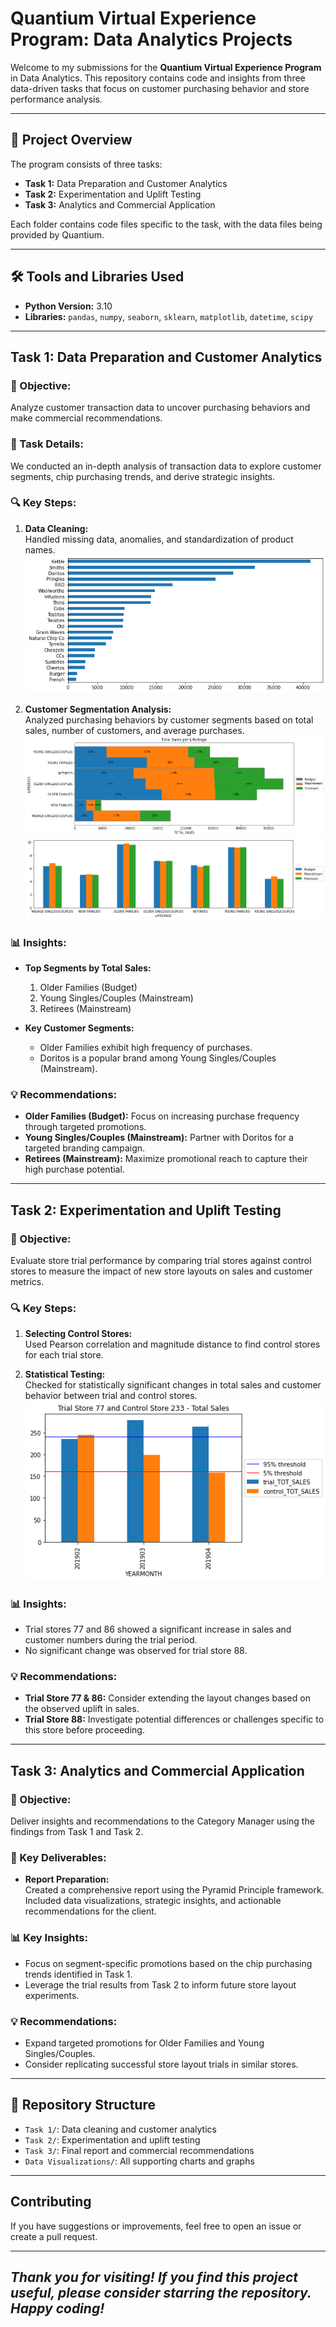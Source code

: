# Quantium Virtual Experience Program: Data Analytics Projects

Welcome to my submissions for the **Quantium Virtual Experience Program** in Data Analytics. This repository contains code and insights from three data-driven tasks that focus on customer purchasing behavior and store performance analysis.

---

## 🚀 Project Overview

The program consists of three tasks:

- **Task 1:** Data Preparation and Customer Analytics  
- **Task 2:** Experimentation and Uplift Testing  
- **Task 3:** Analytics and Commercial Application  

Each folder contains code files specific to the task, with the data files being provided by Quantium.

---

## 🛠️ Tools and Libraries Used

- **Python Version:** 3.10
- **Libraries:** `pandas`, `numpy`, `seaborn`, `sklearn`, `matplotlib`, `datetime`, `scipy`

---

## Task 1: Data Preparation and Customer Analytics

### 🎯 Objective:
Analyze customer transaction data to uncover purchasing behaviors and make commercial recommendations.

### 📝 Task Details:
We conducted an in-depth analysis of transaction data to explore customer segments, chip purchasing trends, and derive strategic insights.

### 🔍 Key Steps:
1. **Data Cleaning:**  
   Handled missing data, anomalies, and standardization of product names.  
   ![Cleaned Brand Names](https://github.com/MrMaxMind/Quantium-Virtual-Experience-Program/blob/main/Data%20Visualizations/Task%201/Brand_Names.png)

2. **Customer Segmentation Analysis:**  
   Analyzed purchasing behaviors by customer segments based on total sales, number of customers, and average purchases.  
   ![Total Sales by Segment](https://github.com/MrMaxMind/Quantium-Virtual-Experience-Program/blob/main/Data%20Visualizations/Task%201/Stage_Plot1.png)  
   ![Average Chips per Customer](https://github.com/MrMaxMind/Quantium-Virtual-Experience-Program/blob/main/Data%20Visualizations/Task%201/Average_Purchase.png)

### 📊 Insights:
- **Top Segments by Total Sales:**  
  1. Older Families (Budget)  
  2. Young Singles/Couples (Mainstream)  
  3. Retirees (Mainstream)  

- **Key Customer Segments:**  
  - Older Families exhibit high frequency of purchases.  
  - Doritos is a popular brand among Young Singles/Couples (Mainstream).

### 💡 Recommendations:
- **Older Families (Budget):** Focus on increasing purchase frequency through targeted promotions.  
- **Young Singles/Couples (Mainstream):** Partner with Doritos for a targeted branding campaign.  
- **Retirees (Mainstream):** Maximize promotional reach to capture their high purchase potential.

---

## Task 2: Experimentation and Uplift Testing

### 🎯 Objective:
Evaluate store trial performance by comparing trial stores against control stores to measure the impact of new store layouts on sales and customer metrics.

### 🔍 Key Steps:
1. **Selecting Control Stores:**  
   Used Pearson correlation and magnitude distance to find control stores for each trial store.

2. **Statistical Testing:**  
   Checked for statistically significant changes in total sales and customer behavior between trial and control stores.  
   ![Total Sales Trial vs Control1](https://github.com/MrMaxMind/Quantium-Virtual-Experience-Program/blob/main/Data%20Visualizations/Task%202/Compare%20performance%201.png)

### 📊 Insights:
- Trial stores 77 and 86 showed a significant increase in sales and customer numbers during the trial period.
- No significant change was observed for trial store 88.

### 💡 Recommendations:
- **Trial Store 77 & 86:** Consider extending the layout changes based on the observed uplift in sales.  
- **Trial Store 88:** Investigate potential differences or challenges specific to this store before proceeding.

---

## Task 3: Analytics and Commercial Application

### 🎯 Objective:
Deliver insights and recommendations to the Category Manager using the findings from Task 1 and Task 2.

### 📝 Key Deliverables:
- **Report Preparation:**  
  Created a comprehensive report using the Pyramid Principle framework. Included data visualizations, strategic insights, and actionable recommendations for the client.

### 📊 Key Insights:
- Focus on segment-specific promotions based on the chip purchasing trends identified in Task 1.
- Leverage the trial results from Task 2 to inform future store layout experiments.

### 💡 Recommendations:
- Expand targeted promotions for Older Families and Young Singles/Couples.
- Consider replicating successful store layout trials in similar stores.

---

## 📂 Repository Structure

- `Task 1/`: Data cleaning and customer analytics
- `Task 2/`: Experimentation and uplift testing
- `Task 3/`: Final report and commercial recommendations
- `Data Visualizations/`: All supporting charts and graphs

---

## Contributing
If you have suggestions or improvements, feel free to open an issue or create a pull request.

---

## *Thank you for visiting! If you find this project useful, please consider starring the repository. Happy coding!*
